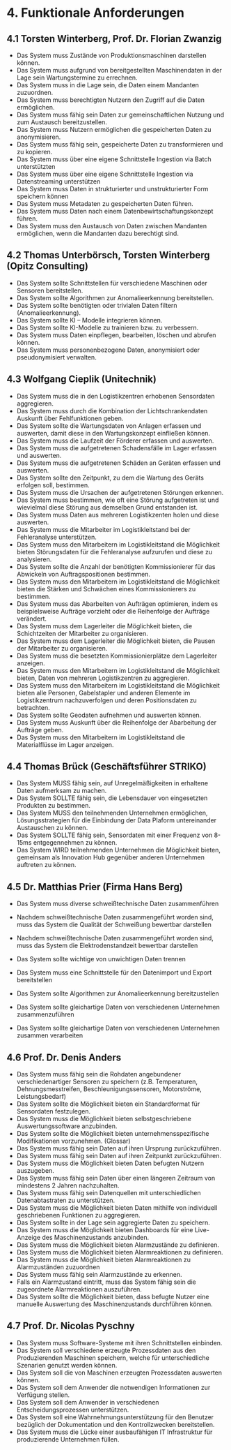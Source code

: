 # 4. Funktionale Anforderungen

## 4.1 Torsten Winterberg, Prof. Dr. Florian Zwanzig
* Das System muss Zustände von Produktionsmaschinen darstellen können. 
* Das System muss aufgrund von bereitgestellten Maschinendaten in der Lage sein Wartungstermine zu errechnen. 
* Das System muss in die Lage sein, die Daten einem Mandanten zuzuordnen. 
* Das System muss berechtigten Nutzern den Zugriff auf die Daten ermöglichen. 
* Das System muss fähig sein Daten zur gemeinschaftlichen Nutzung und zum Austausch bereitzustellen. 
* Das System muss Nutzern ermöglichen die gespeicherten Daten zu anonymisieren. 
* Das System muss fähig sein, gespeicherte Daten zu transformieren und zu kopieren. 
* Das System muss über eine eigene Schnittstelle Ingestion via Batch unterstützten 
* Das System muss über eine eigene Schnittstelle Ingestion via Datenstreaming unterstützen 
* Das System muss Daten in strukturierter und unstrukturierter Form speichern können 
* Das System muss Metadaten zu gespeicherten Daten führen. 
* Das System muss Daten nach einem Datenbewirtschaftungskonzept führen. 
* Das System muss den Austausch von Daten zwischen Mandanten ermöglichen, wenn die Mandanten dazu berechtigt sind. 



## 4.2 Thomas Unterbörsch, Torsten Winterberg (Opitz Consulting)
* Das System sollte Schnittstellen für verschiedene Maschinen oder Sensoren bereitstellen.
* Das System sollte Algorithmen zur Anomalieerkennung bereitstellen.
* Das System sollte benötigten oder trivialen Daten filtern (Anomalieerkennung).
* Das System sollte KI – Modelle integrieren können.
* Das System sollte KI-Modelle zu trainieren bzw. zu verbessern.
* Das System muss Daten einpflegen, bearbeiten, löschen und abrufen können.
* Das System muss personenbezogene Daten, anonymisiert oder pseudonymisiert verwalten.



## 4.3 Wolfgang Cieplik (Unitechnik)
* Das System muss die in den Logistikzentren erhobenen Sensordaten aggregieren.
* Das System muss durch die Kombination der Lichtschrankendaten Auskunft über Fehlfunktionen geben.
* Das System sollte die Wartungsdaten von Anlagen erfassen und auswerten, damit diese in den Wartungskonzept einfließen können.
* Das System muss die Laufzeit der Förderer erfassen und auswerten.
* Das System muss die aufgetretenen Schadensfälle im Lager erfassen und auswerten.
* Das System muss die aufgetretenen Schäden an Geräten erfassen und auswerten.
* Das System sollte den Zeitpunkt, zu dem die Wartung des Geräts erfolgen soll, bestimmen.
* Das System muss die Ursachen der aufgetretenen Störungen erkennen.
* Das System muss bestimmen, wie oft eine Störung aufgetreten ist und wievielmal diese Störung aus demselben Grund entstanden ist.
* Das System muss Daten aus mehreren Logistikzenten holen und diese auswerten.
* Das System muss die Mitarbeiter im Logistikleitstand bei der Fehleranalyse unterstützen.
* Das System muss den Mitarbeitern im Logistikleitstand die Möglichkeit bieten Störungsdaten für die Fehleranalyse aufzurufen und diese zu analysieren.
* Das System sollte die Anzahl der benötigten Kommissionierer für das Abwickeln von Auftragspositionen bestimmen.
* Das System muss den Mitarbeitern im Logistikleitstand die Möglichkeit bieten die Stärken und Schwächen eines Kommissionierers zu bestimmen.
* Das System muss das Abarbeiten von Aufträgen optimieren, indem es beispielsweise Aufträge vorzieht oder die Reihenfolge der Aufträge verändert.
* Das System muss dem Lagerleiter die Möglichkeit bieten, die Schichtzeiten der Mitarbeiter zu organisieren.
* Das System muss dem Lagerleiter die Möglichkeit bieten, die Pausen der Mitarbeiter zu organisieren.
* Das System muss die besetzten Kommissionierplätze dem Lagerleiter anzeigen.
* Das System muss den Mitarbeitern im Logistikleitstand die Möglichkeit bieten, Daten von mehreren Logistikzentren zu aggregieren.
* Das System muss den Mitarbeitern im Logistikleitstand die Möglichkeit bieten alle Personen, Gabelstapler und anderen Elemente im Logistikzentrum nachzuverfolgen und deren Positionsdaten zu betrachten.
* Das System sollte Geodaten aufnehmen und auswerten können.
* Das System muss Auskunft über die Reihenfolge der Abarbeitung der Aufträge geben.
* Das System muss den Mitarbeitern im Logistikleitstand die Materialflüsse im Lager anzeigen.




## 4.4 Thomas Brück (Geschäftsführer STRIKO)
* Das System MUSS fähig sein, auf Unregelmäßigkeiten in erhaltene Daten aufmerksam zu machen.
* Das System SOLLTE fähig sein, die Lebensdauer von eingesetzten Produkten zu bestimmen.
* Das System MUSS den teilnehmenden Unternehmen ermöglichen, Lösungsstrategien für die Einbindung der Data Plaform untereinander Austauschen zu können.
* Das System SOLLTE fähig sein, Sensordaten mit einer Frequenz von 8-15ms entgegennehmen zu können.
* Das System WIRD teilnehmenden Unternehmen die Möglichkeit bieten, gemeinsam als Innovation Hub gegenüber anderen Unternehmen auftreten zu können.



## 4.5 Dr. Matthias Prier (Firma Hans Berg)
* Das System muss diverse schweißtechnische Daten zusammenführen

* Nachdem schweißtechnische Daten zusammengeführt worden sind, muss das System die Qualität der Schweißung bewertbar darstellen
* Nachdem schweißtechnische Daten zusammengeführt worden sind, muss das System die Elektrodenstandzeit bewertbar darstellen

* Das System sollte wichtige von unwichtigen Daten trennen
* Das System muss eine Schnittstelle für den Datenimport und Export bereitstellen
* Das System sollte Algorithmen zur Anomalieerkennung bereitzustellen
* Das System sollte gleichartige Daten von verschiedenen Unternehmen zusammenzuführen
* Das System sollte gleichartige Daten von verschiedenen Unternehmen zusammen verarbeiten




## 4.6 Prof. Dr. Denis Anders
* Das System muss fähig sein die Rohdaten angebundener verschiedenartiger Sensoren zu speichern (z.B. Temperaturen, Dehnungsmesstreifen, Beschleunigungssensoren, Motorströme, Leistungsbedarf)
* Das System sollte die Möglichkeit bieten ein Standardformat für Sensordaten festzulegen.
* Das System muss die Möglichkeit bieten selbstgeschriebene Auswertungssoftware anzubinden.
* Das System sollte die Möglichkeit bieten unternehmensspezifische Modifikationen vorzunehmen. (Glossar)
* Das System muss fähig sein Daten auf ihren Ursprung zurückzuführen.
* Das System muss fähig sein Daten auf ihren Zeitpunkt zurückzuführen.
* Das System muss die Möglichkeit bieten Daten befugten Nutzern auszugeben.
* Das System muss fähig sein Daten über einen längeren Zeitraum von mindestens 2 Jahren nachzuhalten.
* Das System muss fähig sein Datenquellen mit unterschiedlichen Datenabtastraten zu unterstützen.
* Das System muss die Möglichkeit bieten Daten mithilfe von individuell geschriebenen Funktionen zu aggregieren.
* Das System sollte in der Lage sein aggregierte Daten zu speichern.
* Das System muss die Möglichkeit bieten Dashboards für eine Live-Anzeige des Maschinenzustands anzubinden.
* Das System muss die Möglichkeit bieten Alarmzustände zu definieren.
* Das System muss die Möglichkeit bieten Alarmreaktionen zu definieren.
* Das System muss die Möglichkeit bieten Alarmreaktionen zu Alarmzuständen zuzuordnen
* Das System muss fähig sein Alarmzustände zu erkennen.
* Falls ein Alarmzustand eintritt, muss das System fähig sein die zugeordnete Alarmreaktionen auszuführen.
* Das System sollte die Möglichkeit bieten, dass befugte Nutzer eine manuelle Auswertung des Maschinenzustands durchführen können.



## 4.7 Prof. Dr. Nicolas Pyschny
* Das System muss Software-Systeme mit ihren Schnittstellen einbinden.
* Das System soll verschiedene erzeugte Prozessdaten aus den Produzierenden Maschinen speichern, welche für unterschiedliche Szenarien genutzt werden können.
* Das System soll die von Maschinen erzeugten Prozessdaten auswerten können.
* Das System soll dem Anwender die notwendigen Informationen zur Verfügung stellen.
* Das System soll dem Anwender in verschiedenen Entscheidungsprozessen unterstützen.
* Das System soll eine Wahrnehmungsunterstützung für den Benutzer bezüglich der Dokumentation und den Kontrollzwecken bereitstellen.
* Das System muss die Lücke einer ausbaufähigen IT Infrastruktur für produzierende Unternehmen füllen.
